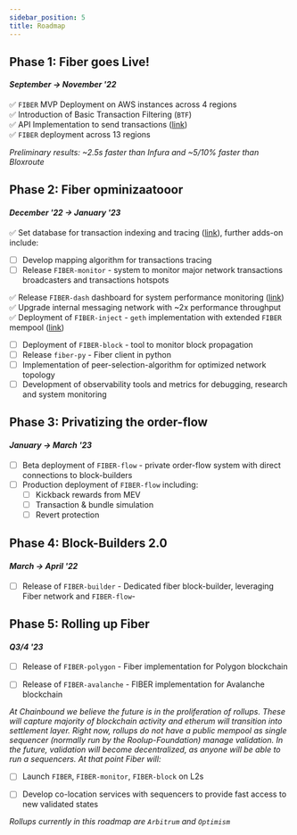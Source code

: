 ```yaml
---
sidebar_position: 5
title: Roadmap
---
```


## Phase 1: **Fiber** goes Live!  
#### _September -> November '22_

:white_check_mark: `FIBER` MVP Deployment on AWS instances across 4 regions  
:white_check_mark: Introduction of Basic Transaction Filtering (`BTF`)  
:white_check_mark: API Implementation to send transactions ([link](https://fiber.chainbound.io/docs/usage/api))  
:white_check_mark: `FIBER` deployment across 13 regions  


_Preliminary results: ~2.5s faster than Infura and ~5/10% faster than Bloxroute_

## Phase 2: **Fiber** opminizaatooor
#### _December '22 -> January '23_  

:white_check_mark: Set database for transaction indexing and tracing ([link](/docs/usage/tracing)), further adds-on include:
- [ ] Develop mapping algorithm for transactions tracing  
- [ ] Release `FIBER-monitor` - system to monitor  major network transactions broadcasters and transactions hotspots  

:white_check_mark: Release `FIBER-dash` dashboard for system performance monitoring ([link](http://fiber-stats.chainbound.io/d/h4zwdDK4z/fiber-stats?orgId=1&refresh=30s))  
:white_check_mark: Upgrade internal messaging network with ~2x performance throughput  
:white_check_mark: Deployment of `FIBER-inject` - `geth` implementation with extended `FIBER` mempool ([link](/docs/usage/fiber-inject))
- [ ] Deployment of `FIBER-block` - tool to monitor block propagation
- [ ] Release `fiber-py` - Fiber client in python
- [ ] Implementation of peer-selection-algorithm for optimized network topology
- [ ] Development of observability tools and metrics for debugging, research and system monitoring

## Phase 3: Privatizing the order-flow
#### _January -> March '23_

- [ ] Beta deployment of `FIBER-flow` - private order-flow system with direct connections to block-builders
- [ ] Production deployment of `FIBER-flow` including:
    -  [ ] Kickback rewards from MEV
    -  [ ] Transaction & bundle simulation
    -  [ ] Revert protection

## Phase 4: Block-Builders 2.0
#### _March -> April '22_
- [ ] Release of `FIBER-builder` - Dedicated fiber block-builder, leveraging Fiber network and `FIBER-flow`-

## Phase 5: Rolling up **Fiber**
#### _Q3/4 '23_
- [ ] Release of `FIBER-polygon` - Fiber implementation for Polygon blockchain
- [ ] Release of `FIBER-avalanche` - FIBER implementation for Avalanche blockchain


_At Chainbound we believe the future is in the proliferation of rollups. These will capture majority of blockchain activity and etherum will transition into settlement layer.
Right now, rollups do not have a public mempool as single sequencer (normally run by the Roolup-Foundation) manage validation. 
In the future, validation will become decentralized, as anyone will be able to run a sequencers. At that point Fiber will:_
- [ ] Launch `FIBER`, `FIBER-monitor`, `FIBER-block` on L2s
- [ ] Develop co-location services with sequencers to provide fast access to new validated states  


_Rollups currently in this roadmap are `Arbitrum` and `Optimism`_
  